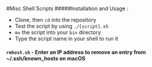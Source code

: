 #Misc Shell Scripts
#####Installation and Usage :
* Clone, then `cd` into the repository
* Test the script by using `./[script].sh`
* `mv` the script into your `bin` directory
* Type the script name in your shell to run it
#### `rmhost.sh` - Enter an IP address to remove an entry from ~/.ssh/known_hosts on macOS
